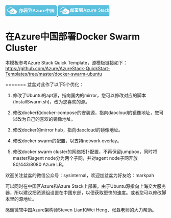 <a href="https://portal.azure.cn/#create/Microsoft.Template/uri/https%3A%2F%2Fraw.githubusercontent.com%2Fahpeng%2FDockerSwarm%2Fmaster%2Fazuredeploy.json" target="_blank">
    <img src="https://raw.githubusercontent.com/ahpeng/DockerSwarm/master/images/azuremooncake.png"/>
</a>
<a href="https://portal.azure.local/#create/Microsoft.Template/uri/https%3A%2F%2Fraw.githubusercontent.com%2Fahpeng%2FDockerSwarm%2Fmaster%2Fazuredeploymas.json" target="_blank">
    <img src="https://raw.githubusercontent.com/ahpeng/DockerSwarm/master/images/azureStack.png"/>
</a>

# 在Azure中国部署Docker Swarm Cluster

本模板参考Azure Stack Quick Template，源模板链接如下：
https://github.com/Azure/AzureStack-QuickStart-Templates/tree/master/docker-swarm-ubuntu

=======
盆盆对此作了以下5个优化：

1. 修改了Ubuntu的apt源，指向国内的mirror，您可以修改对应的脚本(InstallSwarm.sh)，改为您喜欢的源。


2. 修改docker和docker-compose的安装源，指向daocloud的镜像地址，您可以改为自己的喜欢的镜像地址。


3. 修改docker的mirror hub，指向daocloud的镜像地址。

4. 修改docker swarm的配置，以支持network overlay。

5. 修改docker swarm cluster的网络拓扑配置，不再保留jumpbox，同时将master和agent node分为两个子网，并对agent node子网开放80/443/8080 Azure LB。

欢迎关注盆盆的微信公众号：sysinternal，欢迎加盆盆为好友哈：markpah   

可以同时在中国区Azure和Azure Stack上部署。由于Ubuntu源指向上海交大服务器，所以建议把资源组设置在中国东部，以便获取更快的速度。或者您可以修改脚本里的源地址。

感谢微软中国Azure架构师Steven Lian和Wei Heng、张磊老师的大力帮助。
